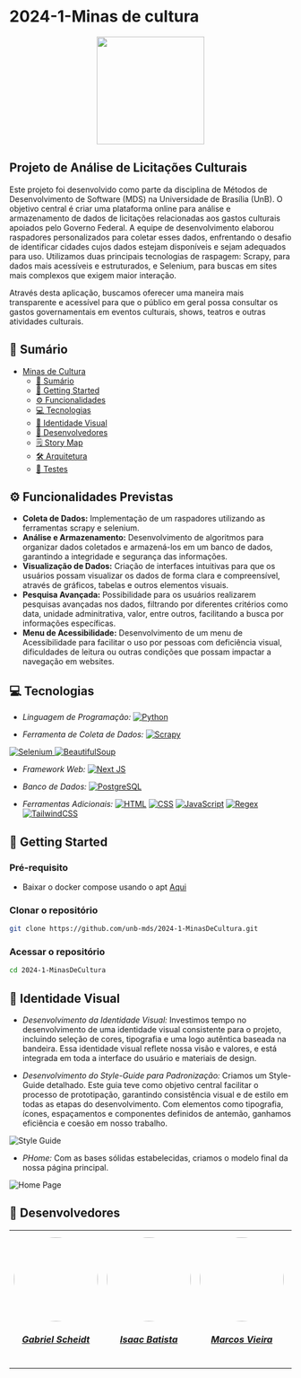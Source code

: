 # 2024-1-Minas de cultura
<div align="center">
    <img src="https://github.com/unb-mds/2024-1-MinasDeCultura/blob/main/docs/assets/images/logo_vermelha.png?raw=true" style="width:20vw"/>
</div>

## Projeto de Análise de Licitações Culturais

Este projeto foi desenvolvido como parte da disciplina de Métodos de Desenvolvimento de Software (MDS) na Universidade de Brasília (UnB). O objetivo central é criar uma plataforma online para análise e armazenamento de dados de licitações relacionadas aos gastos culturais apoiados pelo Governo Federal. A equipe de desenvolvimento elaborou raspadores personalizados para coletar esses dados, enfrentando o desafio de identificar cidades cujos dados estejam disponíveis e sejam adequados para uso. Utilizamos duas principais tecnologias de raspagem: Scrapy, para dados mais acessíveis e estruturados, e Selenium, para buscas em sites mais complexos que exigem maior interação.


Através desta aplicação, buscamos oferecer uma maneira mais transparente e acessível para que o público em geral possa consultar os gastos governamentais em eventos culturais, shows, teatros e outras atividades culturais.

## 📝 Sumário
- [Minas de Cultura](#projeto-de-análise-de-licitações-culturais)
    - [📝 Sumário](#-sumário)
    - [🚀 Getting Started](#-getting-started)
    - [⚙️ Funcionalidades](#%EF%B8%8F-funcionalidades-previstas)
    - [💻 Tecnologias](#-tecnologias)
    - [🤖 Identidade Visual](#-identidade-visual)
    - [👥 Desenvolvedores](#-desenvolvedores)
    - [🗒 Story Map](#-story-map)
    - [🛠 Arquitetura](https://unb-mds.github.io/2024-1-MinasDeCultura/Arquitetura/Arquitetura/)
    - [🧪 Testes](https://unb-mds.github.io/2024-1-MinasDeCultura/Como%20executar/Front-end/Executar%20os%20Testes/)
    
## ⚙️ Funcionalidades Previstas

- **Coleta de Dados:** Implementação de um raspadores utilizando as ferramentas scrapy e selenium.
- **Análise e Armazenamento:** Desenvolvimento de algoritmos para organizar dados coletados e armazená-los em um banco de dados, garantindo a integridade e segurança das informações.
- **Visualização de Dados:** Criação de interfaces intuitivas para que os usuários possam visualizar os dados de forma clara e compreensível, através de gráficos, tabelas e outros elementos visuais.
- **Pesquisa Avançada:** Possibilidade para os usuários realizarem pesquisas avançadas nos dados, filtrando por diferentes critérios como data, unidade adminitrativa, valor, entre outros, facilitando a busca por informações específicas.
- **Menu de Acessibilidade:** Desenvolvimento de um menu de Acessibilidade para facilitar o uso por pessoas com deficiência visual, dificuldades de leitura ou outras condições que possam impactar a navegação em websites.

## 💻 Tecnologias

- *Linguagem de Programação:*
<a href="https://www.python.org/" target="_blank"><img src="https://img.shields.io/badge/Python-white?style=for-the-badge&logo=Python&logoColor=blue" alt="Python"></a>

- *Ferramenta de Coleta de Dados:*
<a href="https://scrapy.org/" target="_blank"><img src="https://img.shields.io/badge/Scrapy-pink?style=for-the-badge&logo=scrapy" alt="Scrapy"></a>
<a href="https://www.selenium.dev/documentation/" target="_blank" class="inline-flex items-center px-4 py-2 bg-green-600 text-white text-sm font-medium rounded-md hover:bg-green-700 focus:outline-none focus:ring-2 focus:ring-green-500 focus:ring-offset-2">
    <img src="https://img.shields.io/badge/Selenium-green?style=for-the-badge" alt="Selenium" class="h-6 w-6 mr-2">
</a>
<a href="https://www.crummy.com/software/BeautifulSoup/bs4/doc/" target="_blank" class="inline-flex items-center px-4 py-2 bg-blue-600 text-white text-sm font-medium rounded-md hover:bg-blue-700 focus:outline-none focus:ring-2 focus:ring-blue-500 focus:ring-offset-2">
    <img src="https://img.shields.io/badge/BeautifulSoup-blue?style=for-the-badge" alt="BeautifulSoup" class="h-6 w-6 mr-2">
</a>



- *Framework Web:*
<a href="https://nextjs.org/" target="_blank"><img src="https://img.shields.io/badge/Next-black?style=for-the-badge&logo=next.js" alt="Next JS"></a>

- *Banco de Dados:* 
<a href="https://www.postgresql.org/" target="_blank"><img src="https://img.shields.io/badge/PostgreSQL-brown?style=for-the-badge&logo=PostgreSQL" alt="PostgreSQL"></a>

- *Ferramentas Adicionais:* 
<a href="https://www.w3schools.com/html/" target="_blank"><img src="https://img.shields.io/badge/HTML-blue?style=for-the-badge&logo=html5" alt="HTML"></a>
<a href="https://www.w3schools.com/css/" target="_blank"><img src="https://img.shields.io/badge/CSS-GREEN?style=for-the-badge&logo=css3" alt="CSS"></a>
<a href="https://developer.mozilla.org/en-US/docs/Web/JavaScript" target="_blank"><img src="https://img.shields.io/badge/JavaScript-purple?style=for-the-badge&logo=javascript" alt="JavaScript"></a>
<a href="https://docs.python.org/pt-br/3/library/re.html" target="_blank"><img src="https://img.shields.io/badge/Regex-red?style=for-the-badge" alt="Regex"></a>
<a href="https://tailwindcss.com/docs" target="_blank" class="inline-flex items-center px-4 py-2 bg-teal-500 text-white text-sm font-medium rounded-md hover:bg-teal-600 focus:outline-none focus:ring-2 focus:ring-teal-400 focus:ring-offset-2"><img src="https://img.shields.io/badge/TailwindCSS-teal?style=for-the-badge" alt="TailwindCSS" class="h-6 w-6 mr-2">
</a>


## 🚀 Getting Started

### Pré-requisito

- Baixar o docker compose usando o apt [Aqui](https://docs.docker.com/engine/install/ubuntu/#install-using-the-repository)
 
### Clonar o repositório

```bash
git clone https://github.com/unb-mds/2024-1-MinasDeCultura.git
```

### Acessar o repositório

```bash
cd 2024-1-MinasDeCultura
```


## 🤖 Identidade Visual

- *Desenvolvimento da Identidade Visual:* Investimos tempo no desenvolvimento de uma identidade visual consistente para o projeto, incluindo seleção de cores, tipografia e uma logo autêntica baseada na bandeira. Essa identidade visual reflete nossa visão e valores, e está integrada em toda a interface do usuário e materiais de design.

- *Desenvolvimento do Style-Guide para Padronização:* Criamos um Style-Guide detalhado. Este guia teve como objetivo central facilitar o processo de prototipação, garantindo consistência visual e de estilo em todas as etapas do desenvolvimento. Com elementos como tipografia, ícones, espaçamentos e componentes definidos de antemão, ganhamos eficiência e coesão em nosso trabalho.

![Style Guide](https://raw.githubusercontent.com/unb-mds/2024-1-MinasDeCultura/main/docs/assets/images/Minas_de_cultura.png)

- *PHome:* Com as bases sólidas estabelecidas, criamos o modelo final da nossa página principal.
  
![Home Page](https://raw.githubusercontent.com/unb-mds/2024-1-MinasDeCultura/main/docs/assets/images/Home.jpg)

## 👥 Desenvolvedores

<center>
<table style="margin-left: auto; margin-right: auto;">
    <tr>
        <td align="center">
            <a href="https://github.com/Gxaite">
                <img style="border-radius: 50%;" src="https://avatars.githubusercontent.com/u/111130521?v=4" width="150px;"/>
                <h5 class="text-center">Gabriel Scheidt</h5>
            </a>
        </td>
        <td align="center">
            <a href="https://github.com/isaacbatista26">
                <img style="border-radius: 50%;" src="https://avatars.githubusercontent.com/u/118384776?v=4" width="150px;"/>
                <h5 class="text-center">Isaac Batista</h5>
            </a>
        </td>
        </td>
        <td align="center">
            <a href="https://github.com/devMarcosVM">
                <img style="border-radius: 50%;" src="https://avatars.githubusercontent.com/u/108913498?v=4" width="150px;"/>
                <h5 class="text-center">Marcos Vieira</h5>
            </a>
        </td>
        <td align="center">
            <a href="https://github.com/manuvaladares">
                <img style="border-radius: 50%;" src="https://avatars.githubusercontent.com/u/119461383?v=4" width="150px;"/>
                <h5 class="text-center">Manuella Magalhães</h5>
            </a>
        </td>
          <td align="center">
            <a href="https://github.com/Mateushqms">
                <img style="border-radius: 50%;" src="https://avatars.githubusercontent.com/u/163928182?v=4" width="150px;"/>
                <h5 class="text-center">Mateus Henrique</h5>
            </a>
        </td>
          <td align="center">
            <a href="https://github.com/WillxBernardo">
                <img style="border-radius: 50%;" src="https://avatars.githubusercontent.com/u/124713089?v=4" width="150px;"/>
                <h5 class="text-center">William Bernardo</h5>
            </a>
        </td>
</table>
</center>
